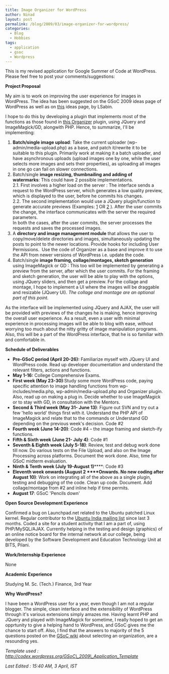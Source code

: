 ```yaml
---
title: Image Organizer for WordPress
author: Ninad
layout: post
permalink: /blog/2009/03/image-organizer-for-wordpress/
categories:
  - Blog
  - Hobbies
tags:
  - application
  - gsoc
  - Wordpress
---
```

This is my revised application for Google Summer of Code at WordPress. Please feel free to post your comments/suggestions:

**Project Proposal**

My aim is to work on improving the user experience for images in WordPress. The idea has been suggested on the GSoC 2009 ideas page of WordPress as well as on [this][1] ideas page, by LSabin.

I hope to do this by developing a plugin that implements most of the functions as those found in [this Organizer][2] plugin, using JQuery and ImageMagick/GD, alongwith PHP. Hence, to summarize, I'll be implementing:

  1. **Batch/single image upload**: Take the current uploader (wp-admin/media-upload.php) as a base, and patch it/rewrite it to be suitable to this plugin. Primarily work at making it a batch uploader, and have asynchronous uploads (upload images one by one, while the user selects more images and sets their properties), as uploading all images in one go can fail on slower connections.
  2. Batch/single **image resizing, thumbnailing and adding of watermarks**: This could have 2 possible implementations.  
  2.1. First involves a higher load on the server : The interface sends a request to the WordPress server, which generates a low quality preview, which is displayed to the user, before he commits his changes.  
  2.2. The second implementation would use a JQuery plugin/function to generate accurate previews (Examples: [1][3] OR [2][4] ). After the user commits the change, the interface communicates with the server the required parameters.  
    In both the cases, after the user commits, the server processes the requests and saves the processed images.
  3. A **directory and image management module** that allows the user to copy/move/delete directories and images, simultaneously updating the posts to point to the newer locations. Provide hooks for including User Permissions.  Use the code of Organizer as a base and improve it to use the API from newer versions of WordPress i.e. update the code.
  4. Batch/single **image framing, collage/montages, sketch generation** using ImageMagick or GD : This too will be implemented by generating a preview from the server, after which the user commits. For the framing and sketch generation, the user will be able to play with the options, using JQuery sliders, and then get a preview. For the collage and montage, I hope to implement a UI where the images will be draggable and resizable (JQuery UI). *The collage and montage are an optional part of this point.*

As the interface will be implemented using JQuery and AJAX, the user will be provided with previews of the changes he is making, hence improving the overall user experience. As a result, even a user with minimal experience in processing images will be able to blog with ease, without worrying too much about the nitty gritty of image manipulation programs. Also, this will be a part of the WordPress interface, that he is so familiar with and comfortable in.

**Schedule of Deliverables**

  * **Pre-GSoC period (April 20-26):** Familiarize myself with JQuery UI and WordPress code. Read up developer documentation and understand the relevant filters, actions and functions.
  * **May 1-16:** College Comprehensive Exams.
  * **First week (May 23-30)**:Study some more WordPress code, paying specific attention to image handling functions from wp-includes/media.php, wp-admin/media-upload.php and Organizer plugin. Also, read up on making a plug in. Decide whether to use ImageMagick or to stay with GD, in consultation with the Mentors.
  * **Second & Third week (May 31- June 13)**: Figure out SVN and try out a few 'hello world' things first with it. Understand the PHP API of ImageMagick and relate that to the commands or Understand GD depending on the previous week's decision. Code #2
  * **Fourth week (June 14-20)**: Code #4 &#8211; the image framing and sketch-ify functions.
  * **Fifth & Sixth week (June 21- July 4)**: Code #1
  * **Seventh & Eighth week (July 5-18)**: Review, test and debug work done till now. Do various tests on the File Upload, and also on the Image Processing across platforms. Document the work done. Also, time for GSoC midterm evaluation.
  * **Ninth & Tenth week (July 19-August 1)******: Code #3
  * **Eleventh week onwards (August 2 ****Onwards. No new coding after August 10)**: Work on integrating all of the above as a single plugin, testing and debugging of the code. Clean up code. Document. Add collage/montage from #2 and inline help if time permits.
  * **August 17**: GSoC 'Pencils down'

**Open Source Development Experience**

Confirmed a bug on Launchpad.net related to the Ubuntu patched Linux kernel. Regular contributor to the [Ubuntu India mailing list][5] since last 3 months. Coded a site for a student activity that I am a part of, using PHP/MySQL/AJAX. Currently helping in the testing and design (graphics) of an online notice board for the internal network at our college, being developed by the Software Development and Education Technology Unit at BITS, Pilani.

**Work/Internship Experience**

None

**Academic Experience**

Studying M. Sc. (Tech.) Finance, 3rd Year

**Why WordPress?**

I have been a WordPress user for a year, even though I am not a regular blogger. The simple, clean interface and the extensibility of WordPress through it's various extensions simply amazes me. Having learnt PHP and JQuery and played with ImageMagick for sometime, I really hoped to get an opprtunity to give a helping hand to WordPress, and GSoC gives me the chance to start off. Also, I find that the answers to majority of the 5 questions posted on the [GSoC wiki][6] about selecting an organization, are a resounding yes.

*Template used : http://codex.wordpress.org/GSoC\_2009\_Application_Template*

*Last Edited : 15:40 AM, 3 April, IST*

 [1]: http://wordpress.org/extend/ideas/topic.php?id=74
 [2]: http://imthi.com/organizer/
 [3]: http://interface.eyecon.ro/demos/resize.html
 [4]: http://www.webmotionuk.co.uk/php-jquery-image-upload-and-crop-v11/
 [5]: https://lists.ubuntu.com/mailman/listinfo/ubuntu-in
 [6]: http://code.google.com/p/google-summer-of-code/wiki/AdviceforStudents
